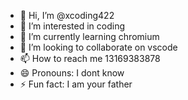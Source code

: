 - 👋 Hi, I’m @xcoding422
- 👀 I’m interested in coding
- 🌱 I’m currently learning chromium
- 💞️ I’m looking to collaborate on vscode
- 📫 How to reach me 13169383878
- 😄 Pronouns: I dont know
- ⚡ Fun fact: I am your father
<!---
xcoding422/xcoding422 is a ✨ special ✨ repository because its `README.md` (this file) appears on your GitHub profile.
You can click the Preview link to take a look at your changes.
--->
